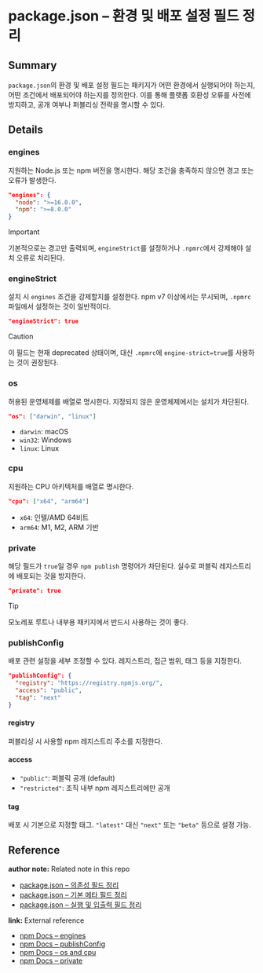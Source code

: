 # package.json – 환경 및 배포 설정 필드 정리
<!-- 
이 노트는 package.json에서 실행 환경 및 배포 제어를 위해 사용하는 필드들을 정리한 것이다.
Node.js 및 npm 버전 제약, 지원 운영체제, private 패키지 설정, 배포 레지스트리 등을 포함한다.
-->

## Summary
`package.json`의 환경 및 배포 설정 필드는 패키지가 어떤 환경에서 실행되어야 하는지, 어떤 조건에서 배포되어야 하는지를 정의한다. 이를 통해 플랫폼 호환성 오류를 사전에 방지하고, 공개 여부나 퍼블리싱 전략을 명시할 수 있다.

## Details

### engines
지원하는 Node.js 또는 npm 버전을 명시한다. 해당 조건을 충족하지 않으면 경고 또는 오류가 발생한다.

```json
"engines": {
  "node": ">=16.0.0",
  "npm": ">=8.0.0"
}
````

> [!IMPORTANT]
> 기본적으로는 경고만 출력되며, `engineStrict`를 설정하거나 `.npmrc`에서 강제해야 설치 오류로 처리된다.

### engineStrict

설치 시 `engines` 조건을 강제할지를 설정한다. npm v7 이상에서는 무시되며, `.npmrc` 파일에서 설정하는 것이 일반적이다.

```json
"engineStrict": true
```

> [!CAUTION]
> 이 필드는 현재 deprecated 상태이며, 대신 `.npmrc`에 `engine-strict=true`를 사용하는 것이 권장된다.

### os

허용된 운영체제를 배열로 명시한다. 지정되지 않은 운영체제에서는 설치가 차단된다.

```json
"os": ["darwin", "linux"]
```

* `darwin`: macOS
* `win32`: Windows
* `linux`: Linux

### cpu

지원하는 CPU 아키텍처를 배열로 명시한다.

```json
"cpu": ["x64", "arm64"]
```

* `x64`: 인텔/AMD 64비트
* `arm64`: M1, M2, ARM 기반

### private

해당 필드가 `true`일 경우 `npm publish` 명령어가 차단된다. 실수로 퍼블릭 레지스트리에 배포되는 것을 방지한다.

```json
"private": true
```

> [!TIP]
> 모노레포 루트나 내부용 패키지에서 반드시 사용하는 것이 좋다.

### publishConfig

배포 관련 설정을 세부 조정할 수 있다. 레지스트리, 접근 범위, 태그 등을 지정한다.

```json
"publishConfig": {
  "registry": "https://registry.npmjs.org/",
  "access": "public",
  "tag": "next"
}
```

#### registry

퍼블리싱 시 사용할 npm 레지스트리 주소를 지정한다.

#### access

* `"public"`: 퍼블릭 공개 (default)
* `"restricted"`: 조직 내부 npm 레지스트리에만 공개

#### tag

배포 시 기본으로 지정할 태그. `"latest"` 대신 `"next"` 또는 `"beta"` 등으로 설정 가능.

## Reference

**author note:** Related note in this repo
- [package.json – 의존성 필드 정리](./dependencies_flieds.md)
- [package.json – 기본 메타 필드 정리](./meta_fields.md)
- [package.json – 실행 및 입출력 필드 정리](./runtime_io_fields.md)

**link:** External reference

* [npm Docs – engines](https://docs.npmjs.com/cli/v11/configuring-npm/package-json#engines)
* [npm Docs – publishConfig](https://docs.npmjs.com/cli/v11/using-npm/config#publishconfig)
* [npm Docs – os and cpu](https://docs.npmjs.com/cli/v11/configuring-npm/package-json#os)
* [npm Docs – private](https://docs.npmjs.com/cli/v11/configuring-npm/package-json#private)
